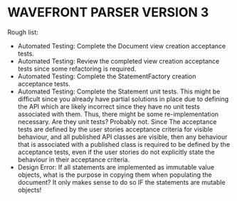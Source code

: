 # WAVEFRONT PARSER VERSION 3


Rough list:
 * Automated Testing: Complete the Document view creation acceptance tests.
 * Automated Testing: Review the completed view creation acceptance tests since some refactoring is required.
 * Automated Testing: Complete the StatementFactory creation acceptance tests.
 * Automated Testing: Complete the Statement unit tests.  This might be difficult since you already have partial
   solutions in place due to defining the API which are likely incorrect since they have no unit tests associated
   with them.  Thus, there might be some re-implementation necessary.  Are they unit tests?  Probably not.  Since
   The acceptance tests are defined by the user stories acceptance criteria for visible behaviour, and all published
   API classes are visible, then any behaviour that is associated with a published class is required to be defined
   by the acceptance tests, even if the user stories do not explicitly state the behaviour in their acceptance
   criteria.
 * Design Error: If all statements are implemented as immutable value objects, what is the purpose in copying them
   when populating the document?  It only makes sense to do so IF the statements are mutable objects!

